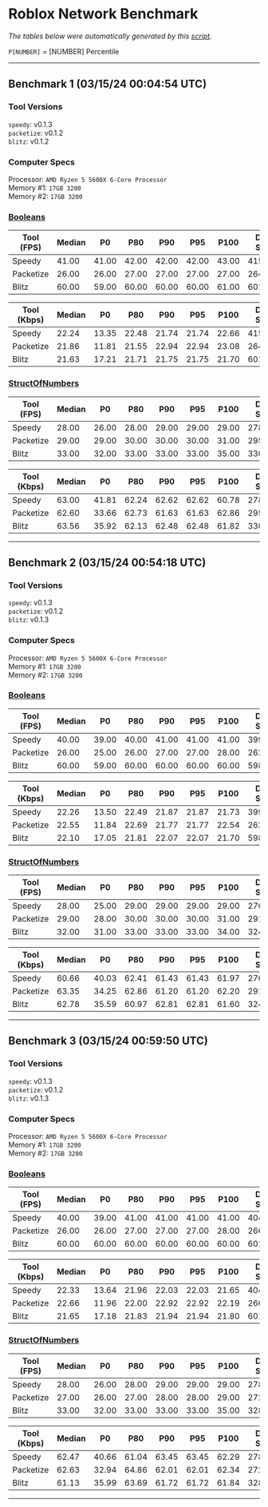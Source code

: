 # Roblox Network Benchmark
*The tables below were automatically generated by this [script](https://github.com/robloxjw02-dev/roblox-network-benchmark/blob/main/generate.luau).*

`P[NUMBER]` = [NUMBER] Percentile

---

## Benchmark 1 (03/15/24 00:04:54 UTC)

### Tool Versions
`speedy`: v0.1.3  
`packetize`: v0.1.2  
`blitz`: v0.1.2  
### Computer Specs
Processor: `AMD Ryzen 5 5600X 6-Core Processor `  
Memory #1: `17GB 3200`  
Memory #2: `17GB 3200`  
### [Booleans](https://github.com/robloxjw02-dev/roblox-network-benchmark/blob/main/src/shared/benches/Booleans.luau)
|Tool (FPS)|Median|P0|P80|P90|P95|P100|Data Sent|Data Receive|Loss (%)|
|---|---|---|---|---|---|---|---|---|---|
|Speedy|41.00|41.00|42.00|42.00|42.00|43.00|415,000|415,000|0%|
|Packetize|26.00|26.00|27.00|27.00|27.00|27.00|264,000|264,000|0%|
|Blitz|60.00|59.00|60.00|60.00|60.00|61.00|601,000|601,000|0%|

|Tool (Kbps)|Median|P0|P80|P90|P95|P100|Data Sent|Data Receive|Loss (%)|
|---|---|---|---|---|---|---|---|---|---|
|Speedy|22.24|13.35|22.48|21.74|21.74|22.66|415,000|415,000|0%|
|Packetize|21.86|11.81|21.55|22.94|22.94|23.08|264,000|264,000|0%|
|Blitz|21.63|17.21|21.71|21.75|21.75|21.70|601,000|601,000|0%|
### [StructOfNumbers](https://github.com/robloxjw02-dev/roblox-network-benchmark/blob/main/src/shared/benches/StructOfNumbers.luau)
|Tool (FPS)|Median|P0|P80|P90|P95|P100|Data Sent|Data Receive|Loss (%)|
|---|---|---|---|---|---|---|---|---|---|
|Speedy|28.00|26.00|28.00|29.00|29.00|29.00|278,000|278,000|0%|
|Packetize|29.00|29.00|30.00|30.00|30.00|31.00|295,000|295,000|0%|
|Blitz|33.00|32.00|33.00|33.00|33.00|35.00|330,000|330,000|0%|

|Tool (Kbps)|Median|P0|P80|P90|P95|P100|Data Sent|Data Receive|Loss (%)|
|---|---|---|---|---|---|---|---|---|---|
|Speedy|63.00|41.81|62.24|62.62|62.62|60.78|278,000|278,000|0%|
|Packetize|62.60|33.66|62.73|61.63|61.63|62.86|295,000|295,000|0%|
|Blitz|63.56|35.92|62.13|62.48|62.48|61.82|330,000|330,000|0%|

---

## Benchmark 2 (03/15/24 00:54:18 UTC)

### Tool Versions
`speedy`: v0.1.3  
`packetize`: v0.1.2  
`blitz`: v0.1.3  
### Computer Specs
Processor: `AMD Ryzen 5 5600X 6-Core Processor `  
Memory #1: `17GB 3200`  
Memory #2: `17GB 3200`  
### [Booleans](https://github.com/robloxjw02-dev/roblox-network-benchmark/blob/main/src/shared/benches/Booleans.luau)
|Tool (FPS)|Median|P0|P80|P90|P95|P100|Data Sent|Data Receive|Loss (%)|
|---|---|---|---|---|---|---|---|---|---|
|Speedy|40.00|39.00|40.00|41.00|41.00|41.00|399,000|399,000|0%|
|Packetize|26.00|25.00|26.00|27.00|27.00|28.00|262,000|262,000|0%|
|Blitz|60.00|59.00|60.00|60.00|60.00|60.00|598,000|598,000|0%|

|Tool (Kbps)|Median|P0|P80|P90|P95|P100|Data Sent|Data Receive|Loss (%)|
|---|---|---|---|---|---|---|---|---|---|
|Speedy|22.26|13.50|22.49|21.87|21.87|21.73|399,000|399,000|0%|
|Packetize|22.55|11.84|22.69|21.77|21.77|22.54|262,000|262,000|0%|
|Blitz|22.10|17.05|21.81|22.07|22.07|21.70|598,000|598,000|0%|
### [StructOfNumbers](https://github.com/robloxjw02-dev/roblox-network-benchmark/blob/main/src/shared/benches/StructOfNumbers.luau)
|Tool (FPS)|Median|P0|P80|P90|P95|P100|Data Sent|Data Receive|Loss (%)|
|---|---|---|---|---|---|---|---|---|---|
|Speedy|28.00|25.00|29.00|29.00|29.00|29.00|276,000|276,000|0%|
|Packetize|29.00|28.00|30.00|30.00|30.00|31.00|291,000|291,000|0%|
|Blitz|32.00|31.00|33.00|33.00|33.00|34.00|324,000|324,000|0%|

|Tool (Kbps)|Median|P0|P80|P90|P95|P100|Data Sent|Data Receive|Loss (%)|
|---|---|---|---|---|---|---|---|---|---|
|Speedy|60.66|40.03|62.41|61.43|61.43|61.97|276,000|276,000|0%|
|Packetize|63.35|34.25|62.86|61.20|61.20|62.20|291,000|291,000|0%|
|Blitz|62.78|35.59|60.97|62.81|62.81|61.60|324,000|324,000|0%|

---

## Benchmark 3 (03/15/24 00:59:50 UTC)

### Tool Versions
`speedy`: v0.1.3  
`packetize`: v0.1.2  
`blitz`: v0.1.3  
### Computer Specs
Processor: `AMD Ryzen 5 5600X 6-Core Processor `  
Memory #1: `17GB 3200`  
Memory #2: `17GB 3200`  
### [Booleans](https://github.com/robloxjw02-dev/roblox-network-benchmark/blob/main/src/shared/benches/Booleans.luau)
|Tool (FPS)|Median|P0|P80|P90|P95|P100|Data Sent|Data Receive|Loss (%)|
|---|---|---|---|---|---|---|---|---|---|
|Speedy|40.00|39.00|41.00|41.00|41.00|41.00|404,000|404,000|0%|
|Packetize|26.00|26.00|27.00|27.00|27.00|28.00|266,000|266,000|0%|
|Blitz|60.00|60.00|60.00|60.00|60.00|60.00|601,000|601,000|0%|

|Tool (Kbps)|Median|P0|P80|P90|P95|P100|Data Sent|Data Receive|Loss (%)|
|---|---|---|---|---|---|---|---|---|---|
|Speedy|22.33|13.64|21.96|22.03|22.03|21.65|404,000|404,000|0%|
|Packetize|22.66|11.96|22.00|22.92|22.92|22.19|266,000|266,000|0%|
|Blitz|21.65|17.18|21.83|21.94|21.94|21.80|601,000|601,000|0%|
### [StructOfNumbers](https://github.com/robloxjw02-dev/roblox-network-benchmark/blob/main/src/shared/benches/StructOfNumbers.luau)
|Tool (FPS)|Median|P0|P80|P90|P95|P100|Data Sent|Data Receive|Loss (%)|
|---|---|---|---|---|---|---|---|---|---|
|Speedy|28.00|26.00|28.00|29.00|29.00|29.00|278,000|278,000|0%|
|Packetize|27.00|26.00|27.00|28.00|28.00|29.00|272,000|272,000|0%|
|Blitz|33.00|32.00|33.00|33.00|33.00|35.00|328,000|328,000|0%|

|Tool (Kbps)|Median|P0|P80|P90|P95|P100|Data Sent|Data Receive|Loss (%)|
|---|---|---|---|---|---|---|---|---|---|
|Speedy|62.47|40.66|61.04|63.45|63.45|62.29|278,000|278,000|0%|
|Packetize|62.63|32.94|64.86|62.01|62.01|62.34|272,000|272,000|0%|
|Blitz|61.13|35.99|63.69|61.72|61.72|61.84|328,000|328,000|0%|

---